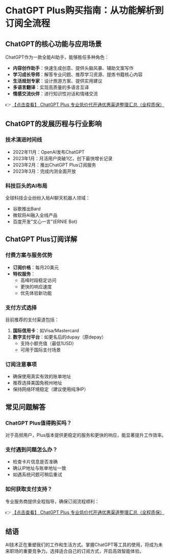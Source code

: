 # ChatGPT Plus购买指南：从功能解析到订阅全流程

## ChatGPT的核心功能与应用场景

ChatGPT作为一款全能AI助手，能够胜任多种角色：
- **内容创作助手**：快速生成创意、提供头脑风暴、辅助文案写作
- **学习成长导师**：解答专业问题、推荐学习资源、提炼书籍核心内容
- **生活规划专家**：设计旅游方案、提供实用建议
- **多语言翻译**：实现高质量的多语言互译
- **情感交流伙伴**：进行知识性对话和情绪交流

👉 [【点击查看】 ChatGPT Plus 专业低价代开通优惠渠道整理汇总（全程质保）](https://bit.ly/DaiKai)

## ChatGPT的发展历程与行业影响

### 技术演进时间线
- 2022年11月：OpenAI发布ChatGPT
- 2023年1月：月活用户突破1亿，创下最快增长记录
- 2023年2月：推出ChatGPT Plus订阅服务
- 2023年3月：完成内测全面开放

### 科技巨头的AI布局
全球科技企业纷纷入局AI聊天机器人领域：
- 谷歌推出Bard
- 微软将AI融入全线产品
- 百度开发"文心一言"(ERNIE Bot)

## ChatGPT Plus订阅详解

### 付费方案与服务优势
- **订阅价格**：每月20美元
- **特权服务**：
  - 高峰时段稳定访问
  - 更快的响应速度
  - 优先体验新功能

### 支付方式选择
目前推荐的支付渠道包括：
1. **国际信用卡**：如Visa/Mastercard
2. **数字支付平台**：如更名后的dupay（原depay）
   - 支持小额充值（最低1USD）
   - 可用于国际支付场景

### 订阅注意事项
- 确保使用真实有效的账单地址
- 推荐选择美国免税州地址
- 保持网络环境稳定（建议使用纯净IP）

## 常见问题解答

### ChatGPT Plus值得购买吗？
对于高频用户，Plus版本提供更稳定的服务和更快的响应，能显著提升工作效率。

### 支付遇到问题怎么办？
- 检查卡片信息是否准确
- 确认IP地址与账单地址一致
- 如遇系统问题可稍后重试

### 如何获取支付支持？
专业服务商提供全程指导，确保订阅流程顺利：

👉 [【点击查看】 ChatGPT Plus 专业低价代开通优惠渠道整理汇总（全程质保）](https://bit.ly/DaiKai)

## 结语

AI技术正在重塑我们的工作和生活方式。掌握ChatGPT等工具的使用，将成为未来职场的重要竞争力。选择适合自己的订阅方式，开启高效智能体验。
